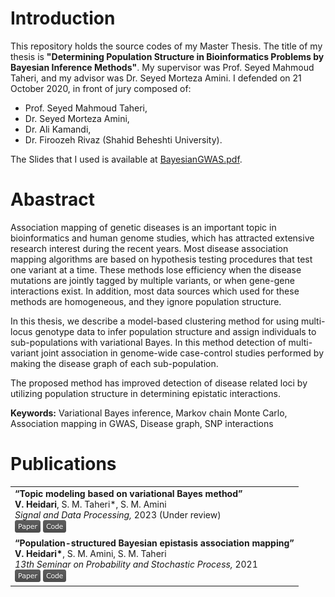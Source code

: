 
# Introduction

This repository holds the source codes of my Master Thesis. The title of my
thesis is __"Determining Population Structure in Bioinformatics Problems by
Bayesian Inference Methods"__. My supervisor was Prof. Seyed Mahmoud Taheri, and
my advisor was Dr. Seyed Morteza Amini. I defended on 21 October 2020, in front
of jury composed of:

* Prof. Seyed Mahmoud Taheri,
* Dr. Seyed Morteza Amini,
* Dr. Ali Kamandi,
* Dr. Firoozeh Rivaz (Shahid Beheshti University).


The Slides that I used is available at
[BayesianGWAS.pdf](Docs/Slides/BayesianGWAS.pdf?raw=true).



# Abastract

Association mapping of genetic diseases is an important topic in bioinformatics
and human genome studies, which has attracted extensive research interest
during the recent years. Most disease association mapping algorithms are based
on hypothesis testing procedures that test one variant at a time. These methods
lose efficiency when the disease mutations are jointly tagged by multiple
variants, or when gene-gene interactions exist. In addition, most data sources
which used for these methods are homogeneous, and they ignore population
structure.


In this thesis, we describe a model-based clustering method for using
multi-locus genotype data to infer population structure and assign individuals
to sub-populations with variational Bayes. In this method detection of
multi-variant joint association in genome-wide case-control studies performed
by making the disease graph of each sub-population.


The proposed method has improved detection of disease related loci by
utilizing population structure in determining epistatic interactions.


__Keywords:__ Variational Bayes inference, Markov chain Monte Carlo,
Association mapping in GWAS, Disease graph, SNP interactions



# Publications

<table>
<tr>
<td>
<strong>&ldquo;Topic modeling based on variational Bayes method&rdquo;</strong><br>
<strong>V. Heidari</strong>, S. M. Taheri&ast;, S. M. Amini<br>
<i>Signal and Data Processing,</i> 2023 (Under review)<br>
<a target="_blank" href="http://jsdp.rcisp.ac.ir/article-1-1228-en.html"><img alt="Paper" src="https://github.com/VahidHeidari/UTMasterThesis_BayesianGWAS/blob/master/Images/PaperGray.png?raw=true"></a>
<a target="_blank" href="https://github.com/VahidHeidari/TopicModeling"><img alt="Code" src="https://github.com/VahidHeidari/UTMasterThesis_BayesianGWAS/blob/master/Images/CodeGray.png?raw=true"></a>
</td>
</tr>
<tr>
<td>
<strong>&ldquo;Population-structured Bayesian epistasis association mapping&rdquo;</strong><br>
<strong>V. Heidari&ast;</strong>, S. M. Amini, S. M. Taheri<br>
<i>13th Seminar on Probability and Stochastic Process,</i> 2021<br>
<a target="_blank" href="https://www.researchgate.net/publication/357303101_Population-Structured_Bayesian_Epistasis_Association_Mapping"><img alt="Paper" src="https://github.com/VahidHeidari/UTMasterThesis_BayesianGWAS/blob/master/Images/PaperGray.png?raw=true"></a>
<a target="_blank" href="https://github.com/VahidHeidari/StrBEAM"><img alt="Code" src="https://github.com/VahidHeidari/UTMasterThesis_BayesianGWAS/blob/master/Images/CodeGray.png?raw=true"></a>
</td>
</tr>
</table>

